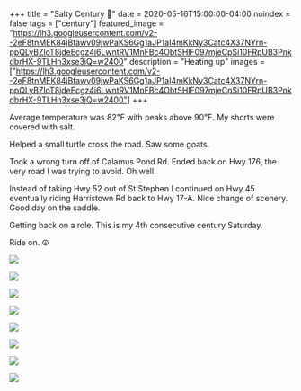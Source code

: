 +++
title =  "Salty Century 💯"
date = 2020-05-16T15:00:00-04:00
noindex = false
tags = ["century"]
featured_image = "https://lh3.googleusercontent.com/v2--2eF8tnMEK84jBtawv09jwPaKS6Gg1aJP1aI4mKkNy3Catc4X37NYrn-ppQLyBZloT8jdeEcgz4i6LwntRV1MnFBc4ObtSHlF097mjeCpSi10FRpUB3PnkdbrHX-9TLHn3xse3iQ=w2400"
description = "Heating up"
images = ["https://lh3.googleusercontent.com/v2--2eF8tnMEK84jBtawv09jwPaKS6Gg1aJP1aI4mKkNy3Catc4X37NYrn-ppQLyBZloT8jdeEcgz4i6LwntRV1MnFBc4ObtSHlF097mjeCpSi10FRpUB3PnkdbrHX-9TLHn3xse3iQ=w2400"]
+++

Average temperature was 82℉ with peaks above 90℉. My shorts were covered with salt.

Helped a small turtle cross the road. Saw some goats.

Took a wrong turn off of Calamus Pond Rd. Ended back on Hwy 176, the very road I was trying to avoid. Oh well.

Instead of taking Hwy 52 out of St Stephen I continued on Hwy 45 eventually riding Harristown Rd back to Hwy 17-A. Nice change of scenery. Good day on the saddle.

Getting back on a role. This is my 4th consecutive century Saturday.

Ride on. ☮

<a href='https://lh3.googleusercontent.com/v2--2eF8tnMEK84jBtawv09jwPaKS6Gg1aJP1aI4mKkNy3Catc4X37NYrn-ppQLyBZloT8jdeEcgz4i6LwntRV1MnFBc4ObtSHlF097mjeCpSi10FRpUB3PnkdbrHX-9TLHn3xse3iQ=w2400'><img src='https://lh3.googleusercontent.com/v2--2eF8tnMEK84jBtawv09jwPaKS6Gg1aJP1aI4mKkNy3Catc4X37NYrn-ppQLyBZloT8jdeEcgz4i6LwntRV1MnFBc4ObtSHlF097mjeCpSi10FRpUB3PnkdbrHX-9TLHn3xse3iQ=w2400'></a>

<a href='https://lh3.googleusercontent.com/tNrddr-LYlZ_o7uU_wFo4Q1tqtV7z4MzVuWopvFeiPAWDuG7zw7KNW0yLOG1YAuDVDFfYHvduycpuQ3DjZkRvIBJU4xU5gUf0Hsd289Drw__2rcPlpDCkvxL6d55W3lumZkWYxdTRoA=w2400'><img src='https://lh3.googleusercontent.com/tNrddr-LYlZ_o7uU_wFo4Q1tqtV7z4MzVuWopvFeiPAWDuG7zw7KNW0yLOG1YAuDVDFfYHvduycpuQ3DjZkRvIBJU4xU5gUf0Hsd289Drw__2rcPlpDCkvxL6d55W3lumZkWYxdTRoA=w2400'></a>

<a href='https://lh3.googleusercontent.com/4OtdOPGQEFomRZTmGjx0sapYNbBUJqB3oLL3sMOkY2c4Y8YhQWtBVsEOQBhY2fpuUus32xUBQOTjPfaTWYqzvKpTQOMeWcIx2ZeEXsh72xBySzn8Iyr8pTJy4qJMwxZLnQ9Fyoaj-rQ=w2400'><img src='https://lh3.googleusercontent.com/4OtdOPGQEFomRZTmGjx0sapYNbBUJqB3oLL3sMOkY2c4Y8YhQWtBVsEOQBhY2fpuUus32xUBQOTjPfaTWYqzvKpTQOMeWcIx2ZeEXsh72xBySzn8Iyr8pTJy4qJMwxZLnQ9Fyoaj-rQ=w2400'></a>

<a href='https://lh3.googleusercontent.com/4vbYjfs814Izr2FV0AkCBFD4XLIols0aQIqxK9r83xhhwbi_3BCil_lBMi3vlaXowuAv-SYskxsL6NGjkQFvRkahgTz-rNC0FF5pNhn2OWuU-JgQsS_EE-r9z3_5VZD38osKwyGHlRE=w2400'><img src='https://lh3.googleusercontent.com/4vbYjfs814Izr2FV0AkCBFD4XLIols0aQIqxK9r83xhhwbi_3BCil_lBMi3vlaXowuAv-SYskxsL6NGjkQFvRkahgTz-rNC0FF5pNhn2OWuU-JgQsS_EE-r9z3_5VZD38osKwyGHlRE=w2400'></a>

<a href='https://lh3.googleusercontent.com/ZDuw8W1iz5FZw8u9mWsLyLvGZ8bsWO1aBCiHXYoagbNBn_yvSikCg25EX7-j92lP7NWUsvTLYd3dgv9dsNxrIp_jUQqT5WQvbSGA6v5ScTY1y_KEylAzmt5C130bTFFmDYJl_ZvEyyg=w2400'><img src='https://lh3.googleusercontent.com/ZDuw8W1iz5FZw8u9mWsLyLvGZ8bsWO1aBCiHXYoagbNBn_yvSikCg25EX7-j92lP7NWUsvTLYd3dgv9dsNxrIp_jUQqT5WQvbSGA6v5ScTY1y_KEylAzmt5C130bTFFmDYJl_ZvEyyg=w2400'></a>

<a href='https://lh3.googleusercontent.com/8k5kBm5yRpUmKWOUH4oDUlAgSwdLsgpoS52_g59YeK4kWhV2PMf4JYvW--l3PeO8rs-ZjxCj1V3vKJnN2JayZpjbXeKQqcgpNUSMABTyz9PIPyFdcRz-xpPcyzLRpyQwyHzLu4-jAWY=w2400'><img src='https://lh3.googleusercontent.com/8k5kBm5yRpUmKWOUH4oDUlAgSwdLsgpoS52_g59YeK4kWhV2PMf4JYvW--l3PeO8rs-ZjxCj1V3vKJnN2JayZpjbXeKQqcgpNUSMABTyz9PIPyFdcRz-xpPcyzLRpyQwyHzLu4-jAWY=w2400'></a>

<a href='https://lh3.googleusercontent.com/tvrV_nRcvFxN5BW3iVQegV2UPTTTD5Eu7ibrVaRfcp9pJUCKM11n64GUFzl5uE-9adM5Rg4kZZoGCOy1Tqes07tKqxuU2zNBemf12QY2rODIzu5KJAZ9YFBq2q5cFNHQcPkKnsmO38c=w2400'><img src='https://lh3.googleusercontent.com/tvrV_nRcvFxN5BW3iVQegV2UPTTTD5Eu7ibrVaRfcp9pJUCKM11n64GUFzl5uE-9adM5Rg4kZZoGCOy1Tqes07tKqxuU2zNBemf12QY2rODIzu5KJAZ9YFBq2q5cFNHQcPkKnsmO38c=w2400'></a>

<a href='https://lh3.googleusercontent.com/e1vfOz-ZrZCDb8awKzU6WF9S20vOOO7TxyEJXaeuZQHAQC1MJKF-gHLkEVFQFuiNCKpw71xTY3czD3u73esVeGb2NvOT8IgnHnJuJAvFu4wyBgonOO0yh8s3ySJ3g_SKubIMF5YeYAQ=w2400'><img src='https://lh3.googleusercontent.com/e1vfOz-ZrZCDb8awKzU6WF9S20vOOO7TxyEJXaeuZQHAQC1MJKF-gHLkEVFQFuiNCKpw71xTY3czD3u73esVeGb2NvOT8IgnHnJuJAvFu4wyBgonOO0yh8s3ySJ3g_SKubIMF5YeYAQ=w2400'></a>
